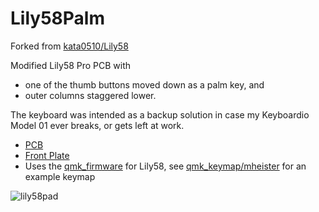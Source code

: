 # Lily58Palm
Forked from [kata0510/Lily58](https://github.com/kata0510/Lily58)

Modified Lily58 Pro PCB with
- one of the thumb buttons moved down as a palm key, and
- outer columns staggered lower.

The keyboard was intended as a backup solution in case my Keyboardio Model 01 ever breaks,
or gets left at work.

- [PCB](https://github.com/mheister/Lily58Palm/tree/master/PCB)
- [Front Plate](https://github.com/mheister/Lily58Palm/tree/master/Case)
- Uses the [qmk_firmware](https://github.com/qmk/qmk_firmware) for Lily58, see
  [qmk_keymap/mheister](https://github.com/mheister/Lily58Palm/tree/master/qmk_keymap/mheister)
  for an example keymap

![lily58pad](https://user-images.githubusercontent.com/12217662/168480456-2f4b09eb-8cdd-456a-8a07-1064c11cc272.jpg)
